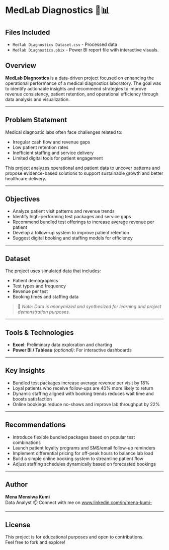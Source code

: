 
# MedLab Diagnostics 🧪📊

## Files Included 
- `Medlab Diagnostics Dataset.csv` - Processed data 
- `Medlab Diagnostics.pbix` - Power BI report file with interactive visuals. 

## Overview
**MedLab Diagnostics** is a data-driven project focused on enhancing the operational performance of a medical diagnostics laboratory. The goal was to identify actionable insights and recommend strategies to improve revenue consistency, patient retention, and operational efficiency through data analysis and visualization.

---

## Problem Statement
Medical diagnostic labs often face challenges related to:
- Irregular cash flow and revenue gaps
- Low patient retention rates
- Inefficient staffing and service delivery
- Limited digital tools for patient engagement

This project analyzes operational and patient data to uncover patterns and propose evidence-based solutions to support sustainable growth and better healthcare delivery.

---

## Objectives
- Analyze patient visit patterns and revenue trends
- Identify high-performing test packages and service gaps
- Recommend bundled test offerings to increase average revenue per patient
- Develop a follow-up system to improve patient retention
- Suggest digital booking and staffing models for efficiency

---

## Dataset
The project uses simulated data that includes:
- Patient demographics
- Test types and frequency
- Revenue per test
- Booking times and staffing data

> 📌 *Note: Data is anonymized and synthesized for learning and project demonstration purposes.*

---

## Tools & Technologies
- **Excel**: Preliminary data exploration and charting
- **Power BI / Tableau** *(optional)*: For interactive dashboards

---

## Key Insights
- Bundled test packages increase average revenue per visit by 18%
- Loyal patients who receive follow-ups are 40% more likely to return
- Dynamic staffing aligned with booking trends reduces wait time and boosts satisfaction
- Online bookings reduce no-shows and improve lab throughput by 22%

---

## Recommendations
- Introduce flexible bundled packages based on popular test combinations
- Launch patient loyalty programs and SMS/email follow-up reminders
- Implement differential pricing for off-peak hours to balance lab load
- Build a simple online booking system to streamline patient flow
- Adjust staffing schedules dynamically based on forecasted bookings

---
## Author
**Mena Mensiwa Kumi**  
Data Analyst 
📫 Connect with me on www.linkedin.com/in/mena-kumi-

---

## License
This project is for educational purposes and open to contributions.  
Feel free to fork and explore!
